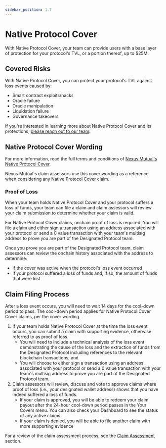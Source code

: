 ```yaml
---
sidebar_position: 1.7
---
```


# Native Protocol Cover

With Native Protocol Cover, your team can provide users with a base layer of protection for your protocol's TVL, or a portion thereof, up to $25M. 

## Covered Risks

With Native Protocol Cover, you can protect your protocol's TVL against loss events caused by:
* Smart contract exploits/hacks
* Oracle failure
* Oracle manipulation
* Liquidation failure
* Governance takeovers

If you're interested in learning more about Native Protocol Cover and its protections, [please reach out to our team](https://nexusmutual.io/contact).

## Native Protocol Cover Wording

For more information, read the full terms and conditions of [Nexus Mutual's Native Protocol Cover](https://api.nexusmutual.io/ipfs/QmQz38DSo6DyrHkRj8uvtGFyx842izVvnx8a3qqF99dctG).

Nexus Mutual's claim assessors use this cover wording as a reference when considering any Native Protocol Cover claim.

### Proof of Loss

When your team holds Native Protocol Cover and your protocol suffers a loss of funds, your team can file a claim and claim assessors will review your claim submission to determine whether your claim is valid.

For Native Protocol Cover claims, onchain proof of loss is required. You will file a claim and either sign a transaction using an address associated with your protocol or send a 0 value transaction with your team's multisig address to prove you are part of the Designated Protocol team.

Once you prove you are part of the Designated Protocol team, claim assessors can review the onchain history associated with the address to determine:
* If the cover was active when the protocol's loss event occurred
* If your protocol suffered a loss of funds and, if so, the amount of funds that were lost

## Claim Filing Process

After a loss event occurs, you will need to wait 14 days for the cool-down period to pass. The cool-down period applies for Native Protocol Cover Cover claims, per the cover wording.
1. If your team holds Native Protocol Cover at the time the loss event occurs, you can submit a claim with supporting evidence, otherwise referred to as proof of loss.
    * You will need to include a technical analysis of the loss event demonstrating the cause of the loss and the extraction of funds from the Designated Protocol including references to the relevant blockchain transactions; and
    * You will choose to either sign a transaction using an address associated with your protocol or send a 0 value transaction with your team's multisig address to prove you are part of the Designated Protocol team.
2. Claim assessors will review, discuss and vote to approve claims where proof of loss (i.e., your designated wallet address) shows that you have indeed suffered a loss of funds.
    * If your claim is approved, you will be able to redeem your claim payout after the 24-hour cool-down period passes in the Your Covers menu. You can also check your Dashboard to see the status of any active claims.
    * If your claim is denied, you will be able to file another claim with more supporting evidence

For a review of the claim assessment process, see the [Claim Assessment](/protocol/claims-assessment) section.
